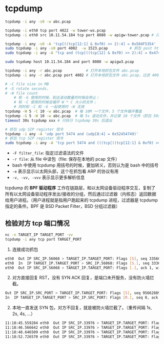 # tcpdump

```sh
tcpdump -i any -s0 -w abc.pcap

tcpdump -i eth0 tcp port 4022 -w tower-ws.pcap
tcpdump -i eth0 src 10.11.54.184 tcp port 8080 -w apigw-tower.pcap # 只能抓到来源 IP 到目的端口的 tcp 包，看 http 的话没有响应

tcpdump -i any -s0 -A 'tcp[((tcp[12:1] & 0xf0) >> 2):4] = 0x504F5354'            # 抓包 post http 请求
sudo tcpdump -i any -s0 port 4002  -w 1523.pcap          # 抓包 post http 请求
sudo tcpdump -i any -A "tcp and (tcp[((tcp[12] & 0xf0) >> 2):4] = 0x47455420)"   # 抓包 get 请求

sudo tcpdump host 10.11.54.184 and port 8080 -w apigw3.pcap

tcpdump -i any -r abc.pcap           # 打开本地抓包文件 abc.pcap
tcpdump -i any -r abc.pcap port 4002 # 打开本地抓包文件 abc.pcap，过滤 4002 端口的包

# -C file size in MB
# -G rotate seconds，
# -W file count
    # 和 -G 使用的时候，到达滚动数量的时候会停止；
    # 和 -C 使用的时候会循环 W * C 大小的文件；
    # 同时和 -C 和 -G 一起使用时 -W 无效
tcpdump -W 5 -C 10 -w abc.pcap  # 每 10M 一个文件，5 个文件循环覆盖
tcpdump -G 5 -W 10 -w abc.pcap  # 每 5s 滚动文件，共记录 10 个文件（抓包 50s）
timeout 30s tcpdump xxx # 只执行 tcpdump 30s 后退出

# 抓包 udp SIP register 信令
tcpdump -i any -A 'udp port 5474 and (udp[8:4] = 0x52454749)'
# 抓包 tcp SIP register 信令
sudo tcpdump -i any -A 'tcp port 5474 and (((tcp[((tcp[12:1] & 0xf0) >> 2):4] = 0x52454749) or (tcp[((tcp[12:1] & 0xf0) >> 2)+1:4] = 0x52454749) or (tcp[((tcp[12:1] & 0xf0) >> 2)+2:4] = 0x52454749) or (tcp[((tcp[12:1] & 0xf0) >> 2)+3:4] = 0x52454749)) and (tcp[((tcp[12:1] & 0xf0) >> 2):4] > 0))'
```

- `-F filter_file`: 指定过滤语法的文件
- `-r file`: 从 file 中读包（file: 保存在本地的 pcap 文件）
- bash 中使用 tcpdump 用括号的时候，要加转义，否则认为是 bash 中的括号
- `-e` 表示显示以太网头部，这个在抓包看 ARP 的协议有用
- `-v, -vv, -vvv` 表示显示更多解析信息

tcpdump 的 **BPF 驱动程序** 工作在链路层，和以太网设备驱动程序交互，复制了所有以太网设备驱动程序发出/接收的分组，然后通过过滤器（内核态）返回数据给用户进程。（用户进程就是指用户跑起来的 tcpdump 进程，过滤器是 tcpdump 指定的条件。BPF 是 BSD Packet Filter，BSD 分组过滤器）

## 检验对方 tcp 端口情况

```sh
nc -n TARGET_IP TARGET_PORT -vv
tcpdump -i any tcp port TARGET_PORT
```

1. 连接成功抓包

```sh
eth0  Out IP SRC_IP.56068 > TARGET_IP.TARGET_PORT: Flags [S], seq 3356035023, win 65280, options [...], length 0
eth0  In  IP TARGET_IP.TARGET_PORT > SRC_IP.56068: Flags [S.], seq 3336135270, ack 3356035024, win 28960, options [...], length 0
eth0  Out IP SRC_IP.56068 > TARGET_IP.TARGET_PORT: Flags [.], ack 1, win 510, options [nop,nop,TS val 2197992212 ecr 2202783371], length 0
```

2. 对方直接回复 RST，没有 SYN ACK 回复，是端口未开服务，没有防火墙拦截。

```sh
Out IP SRC_IP.SRC_PORT > TARGET_IP.TARGET_PORT: Flags [S], seq 956628892, win 65280, options [...], length 0
In  IP TARGET_IP.TARGET_PORT > SRC_IP.SRC_PORT: Flags [R.], seq 0, ack 956628893, win 0, length 0
```

2. 本地一直发送 SYN 包，对方不回复，就是被防火墙拦截了。（重传间隔 1s, 2s, 4s, ...）

```sh
11:18:45.559284 eth0  Out IP SRC_IP.33976 > TARGET_IP.TARGET_PORT: Flags [S], seq 3344361667, win 65280, options [...], length 0
11:18:46.566642 eth0  Out IP SRC_IP.33976 > TARGET_IP.TARGET_PORT: Flags [S], seq 3344361667, win 65280, options [...], length 0
11:18:48.646509 eth0  Out IP SRC_IP.33976 > TARGET_IP.TARGET_PORT: Flags [S], seq 3344361667, win 65280, options [...], length 0
11:18:52.726570 eth0  Out IP SRC_IP.33976 > TARGET_IP.TARGET_PORT: Flags [S], seq 3344361667, win 65280, options [...], length 0
```
